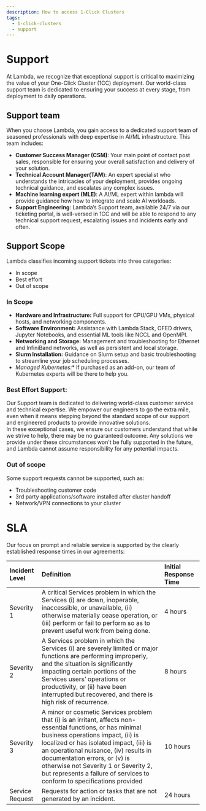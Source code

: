 ```yaml
---
description: How to access 1-Click Clusters
tags:
  - 1-click-clusters
  - support
---
```


# Support

At Lambda, we recognize that exceptional support is critical to maximizing the value of your One-Click Cluster (1CC) deployment. Our world-class support team is dedicated to ensuring your success at every stage, from deployment to daily operations.

## Support team

When you choose Lambda, you gain access to a dedicated support team of seasoned professionals with deep expertise in AI/ML infrastructure. This team includes:

* **Customer Success Manager (CSM)**: Your main point of contact post sales, responsible for ensuring your overall satisfaction and delivery of your solution.
* **Technical Account Manager(TAM)**: An expert specialist who understands the intricacies of your deployment, provides ongoing technical guidance, and escalates any complex issues. 
* **Machine learning expert (MLE)**: A AI/ML expert within lambda will provide guidance how how to integrate and scale AI workloads.    
* **Support Engineering**: Lambda’s Support team, available 24/7 via our ticketing portal, is well-versed in 1CC and will be able to respond to any technical support request, escalating issues and incidents early and often.

## Support Scope

Lambda classifies incoming support tickets into three categories:

* In scope
* Best effort
* Out of scope

### In Scope

* **Hardware and Infrastructure:** Full support for CPU/GPU VMs, physical hosts, and networking components.  
* **Software Environment:** Assistance with Lambda Stack, OFED drivers, Jupyter Notebooks, and essential ML tools like NCCL and OpenMPI.  
* **Networking and Storage:** Management and troubleshooting for Ethernet and InfiniBand networks, as well as persistent and local storage.  
* **Slurm Installation:** Guidance on Slurm setup and basic troubleshooting to streamline your job scheduling processes.  
* **Managed Kubernetes*:** If purchased as an add-on, our team of Kubernetes experts will be there to help you.

### Best Effort Support:

Our Support team is dedicated to delivering world-class customer service and technical expertise. We empower our engineers to go the extra mile, even when it means stepping beyond the standard scope of our support and engineered products to provide innovative solutions.  
In these exceptional cases, we ensure our customers understand that while we strive to help, there may be no guaranteed outcome. Any solutions we provide under these circumstances won't be fully supported in the future, and Lambda cannot assume responsibility for any potential impacts.

### Out of scope

Some support requests cannot be supported, such as:

* Troubleshooting customer code  
* 3rd party applications/software installed after cluster handoff  
* Network/VPN connections to your cluster

# SLA

Our focus on prompt and reliable service is supported by the clearly established response times in our agreements:

| Incident Level | Definition  | Initial Response Time |
| :---- | :---- | :---- |
| Severity 1  | A critical Services problem in which the Services (i) are down, inoperable, inaccessible, or unavailable, (ii) otherwise materially cease operation, or (iii) perform or fail to perform so as to prevent useful work from being done. | 4 hours |
| Severity 2  | A Services problem in which the Services (i) are severely limited or major functions are performing improperly, and the situation is significantly impacting certain portions of the Services users’ operations or productivity, or (ii) have been interrupted but recovered, and there is high risk of recurrence. | 8 hours |
| Severity 3  | A minor or cosmetic Services problem that (i) is an irritant, affects non-essential functions, or has minimal business operations impact, (ii) is localized or has isolated impact, (iii) is an operational nuisance, (iv) results in documentation errors, or (v) is otherwise not Severity 1 or Severity 2, but represents a failure of services to conform to specifications provided | 10 hours |
| Service Request | Requests for action or tasks that are not generated by an incident. | 24 hours |